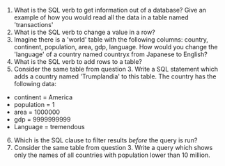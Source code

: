 1. What is the SQL verb to get information out of a database? Give an example of how you would read all the data in a table named 'transactions'
2. What is the SQL verb to change a value in a row?
3. Imagine there is a 'world' table with the following columns: country, continent, population, area, gdp, language. How would you change the 'language' of a country named countryx from Japanese to English?
4. What is the SQL verb to add rows to a table?
5. Consider the same table from question 3. Write a SQL statement which adds a country named 'Trumplandia' to this table. The country has the following data:
  * continent = America
  * population = 1
  * area = 1000000
  * gdp = 9999999999
  * Language = tremendous
6. Which is the SQL clause to filter results *before* the query is run?
7. Consider the same table from question 3. Write a query which shows only the names of all countries with population lower than 10 million.
